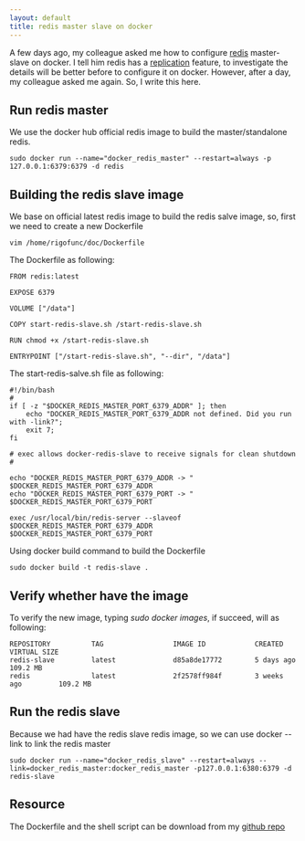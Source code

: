 ```yaml
---
layout: default
title: redis master slave on docker
---
```


A few days ago, my colleague asked me how to configure [redis](http://redis.io/) master-slave on docker. I tell him redis has a [replication](http://redis.io/topics/replication)
feature, to investigate the details will be better before to configure it on docker. However, after a day, my colleague asked me again. So, I write this here.

## Run redis master
We use the docker hub official redis image to build the master/standalone redis.

	sudo docker run --name="docker_redis_master" --restart=always -p 127.0.0.1:6379:6379 -d redis

## Building the redis slave image
We base on official latest redis image to build the redis salve image, so, first we need to create a new Dockerfile

	vim /home/rigofunc/doc/Dockerfile
The Dockerfile as following:

	FROM redis:latest
	
	EXPOSE 6379
	
	VOLUME ["/data"]
	
	COPY start-redis-slave.sh /start-redis-slave.sh
	
	RUN chmod +x /start-redis-slave.sh
	
	ENTRYPOINT ["/start-redis-slave.sh", "--dir", "/data"]	
The start-redis-salve.sh file as following:

	#!/bin/bash
	#
	if [ -z "$DOCKER_REDIS_MASTER_PORT_6379_ADDR" ]; then
		echo "DOCKER_REDIS_MASTER_PORT_6379_ADDR not defined. Did you run with -link?";
		exit 7;
	fi
	
	# exec allows docker-redis-slave to receive signals for clean shutdown
	#
	
	echo "DOCKER_REDIS_MASTER_PORT_6379_ADDR -> " $DOCKER_REDIS_MASTER_PORT_6379_ADDR
	echo "DOCKER_REDIS_MASTER_PORT_6379_PORT -> " $DOCKER_REDIS_MASTER_PORT_6379_PORT

	exec /usr/local/bin/redis-server --slaveof $DOCKER_REDIS_MASTER_PORT_6379_ADDR $DOCKER_REDIS_MASTER_PORT_6379_PORT
Using docker build command to build the Dockerfile

	sudo docker build -t redis-slave .

## Verify whether have the image
To verify the new image, typing *sudo docker images*, if succeed, will as following:

	REPOSITORY          TAG                 IMAGE ID            CREATED             VIRTUAL SIZE
	redis-slave         latest              d85a8de17772        5 days ago          109.2 MB
	redis               latest              2f2578ff984f        3 weeks ago         109.2 MB

## Run the redis slave
Because we had have the redis slave redis image, so we can use docker --link to link the redis master

	sudo docker run --name="docker_redis_slave" --restart=always --link=docker_redis_master:docker_redis_master -p127.0.0.1:6380:6379 -d redis-slave
	
## Resource
The Dockerfile and the shell script can be download from my [github repo](https://github.com/xyting/docker-redis-master-slave)
